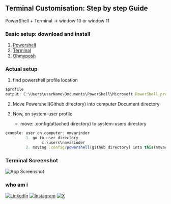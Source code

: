 ## Terminal Customisation: Step by step Guide

PowerShell + Terminal -> window 10 or window 11

### Basic setup: download and install
1. [Powershell](https://learn.microsoft.com/en-us/powershell/scripting/install/installing-powershell-on-windows?view=powershell-7.4)
2. [Terminal](https://github.com/microsoft/terminal)
3. [Ohmyposh](https://ohmyposh.dev/)


### Actual setup
1. find powershell profile location
```javascript
$profile
output: C:\Users\userName\Documents\PowerShell\Microsoft.PowerShell_profile.ps1
```
2. Move Powershell(Github directory) into computer Document directory
       
3. Now, on system-user profile
   * move: .config(attached directory) to system-users directory        
```javascript
example: user on computer: nmvarinder
         1. go to user directory 
                c:\users\nmvarinder
         2. moving .config/powershell(github directory) into this(nmvarinder) user directory       
```

### Terminal Screenshot
![App Screenshot](https://ohmyposh.dev/assets/images/clean-detailed-2f0ea31c2d0c9c9b695975ce511f975d.png)

### who am i
[![LinkedIn](https://img.shields.io/badge/LinkedIn-%230077B5.svg?logo=linkedin&logoColor=white)](https://linkedin.com/in/nmvarinder) [![Instagram](https://img.shields.io/badge/Instagram-%23E4405F.svg?logo=Instagram&logoColor=white)](https://instagram.com/nmvarinder) [![X](https://img.shields.io/badge/X-black.svg?logo=X&logoColor=white)](https://x.com/nmvarinder)     
